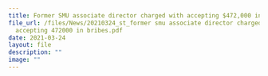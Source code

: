 ```yaml
---
title: Former SMU associate director charged with accepting $472,000 in bribes
file_url: /files/News/20210324_st_former smu associate director charged with
  accepting 472000 in bribes.pdf
date: 2021-03-24
layout: file
description: ""
image: ""
---
```

